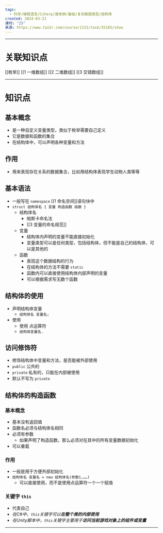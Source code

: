 ```yaml
---
tags:
  - 科学/编程语言/Csharp/唐老狮/基础/复杂数据类型/结构体
created: 2024-03-21
课时: "25"
来源: https://www.taikr.com/course/1131/task/35165/show
---
```


---
# 关联知识点

 [[枚举]]  [[1 一维数组]] [[2 二维数组]] [[3 交错数组]]

---
# 知识点

## 基本概念

- 是一种自定义变量类型，类似于枚举需要自己定义
- 它是数据和函数的集合
- 在结构体中，可以声明各种变量和方法
## 作用

- 用来表现存在关系的数据集合，比如用结构体表现学生动物人类等等
## 基本语法

- 一般写在 `namespace` [[1 命名空间]]语句块中
- `struct 结构体名 { 变量 构造函数 函数 }`
	- 结构体名
		- 帕斯卡命名法
		- [[3 变量的命名规范]]
	- 变量
		- 结构体内声明的变量不能直接初始化
		- 变量类型可以是任何类型，包括结构体，但不能是自己的结构体，可以是其他的
	- 函数
		- 表现这个数据结构的行为
		- 在结构体的方法不需要 `static`
		- 函数内可以直接使用结构体内部声明的变量
		- 可以根据需求写无数个函数
## 结构体的使用

- 声明结构体变量
	- `结构体名 变量名;`
- 使用
	- 使用 点运算符 
	- `结构体变量名.`
## 访问修饰符

- 修饰结构体中变量和方法，是否能被外部使用
- `public` 公共的
- `private` 私有的，只能在内部被使用
- 默认不写为 `private`
## 结构体的构造函数

### 基本概念

- 基本没有返回值
- 函数名必须与结构体名相同
- 必须有参数
	- 如果声明了构造函数，那么必须对在其中的所有变量数据初始化
- 可以重载
### 作用

- 一般是用于方便外部初始化
- `结构体名 变量名 = new 结构体名(参数1,……)`
	- 可以直接使用，而不是使用点运算符一个一个赋值
### 关键字 `this`

- 代表自己
- *在C#中，`this`关键字可以**在整个类的内部使用***
- *在Unity脚本中，`this`关键字主要用于**访问当前游戏对象上的组件或变量***

---


